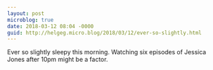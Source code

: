 ```yaml
---
layout: post
microblog: true
date: 2018-03-12 08:04 -0000
guid: http://helgeg.micro.blog/2018/03/12/ever-so-slightly.html
---
```

Ever so slightly sleepy this morning. Watching six episodes of Jessica Jones after 10pm might be a factor. 
